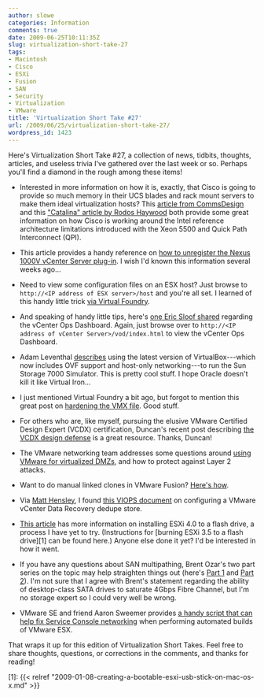 ```yaml
---
author: slowe
categories: Information
comments: true
date: 2009-06-25T10:11:35Z
slug: virtualization-short-take-27
tags:
- Macintosh
- Cisco
- ESXi
- Fusion
- SAN
- Security
- Virtualization
- VMware
title: 'Virtualization Short Take #27'
url: /2009/06/25/virtualization-short-take-27/
wordpress_id: 1423
---
```


Here's Virtualization Short Take #27, a collection of news, tidbits, thoughts, articles, and useless trivia I've gathered over the last week or so. Perhaps you'll find a diamond in the rough among these items!

* Interested in more information on how it is, exactly, that Cisco is going to provide so much memory in their UCS blades and rack mount servers to make them ideal virtualization hosts? This [article from CommsDesign](http://www.commsdesign.com/article/printableArticle.jhtml?articleID=217700103) and this ["Catalina" article by Rodos Haywood](http://rodos.haywood.org/2009/06/nehalem-memory-with-catalina.html) both provide some great information on how Cisco is working around the Intel reference architecture limitations introduced with the Xeon 5500 and Quick Path Interconnect (QPI).

* This article provides a handy reference on [how to unregister the Nexus 1000V vCenter Server plug-in](http://malaysiavm.com/blog/how-to-remove-cisco-nexus-1000v-plugin/). I wish I'd known this information several weeks ago...

* Need to view some configuration files on an ESX host? Just browse to `http://<IP address of ESX server>/host` and you're all set. I learned of this handy little trick [via Virtual Foundry](http://virtualfoundry.blogspot.com/2009/06/another-http-file-trick.html).

* And speaking of handy little tips, here's [one Eric Sloof shared](http://www.ntpro.nl/blog/archives/1153-VMware-vCenter-Operational-Dashboard.html) regarding the vCenter Ops Dashboard. Again, just browse over to `http://<IP address of vCenter Server>/vod/index.html` to view the vCenter Ops Dashboard.

* Adam Leventhal [describes](http://blogs.sun.com/ahl/entry/ss_7000_simulator_update_plus) using the latest version of VirtualBox---which now includes OVF support and host-only networking---to run the Sun Storage 7000 Simulator. This is pretty cool stuff. I hope Oracle doesn't kill it like Virtual Iron...

* I just mentioned Virtual Foundry a bit ago, but forgot to mention this great post on [hardening the VMX file](http://virtualfoundry.blogspot.com/2009/04/hardening-vmx-file.html). Good stuff.

* For others who are, like myself, pursuing the elusive VMware Certified Design Expert (VCDX) certification, Duncan's recent post describing [the VCDX design defense](http://www.yellow-bricks.com/2009/06/16/vcdx-defense-the-blog-article/) is a great resource. Thanks, Duncan!

* The VMware networking team addresses some questions around [using VMware for virtualized DMZs](http://blogs.vmware.com/networking/2009/06/lets-talk-security-dmzs-vlans-and-l2-attacks.html), and how to protect against Layer 2 attacks.

* Want to do manual linked clones in VMware Fusion? [Here's how](http://communities.vmware.com/docs/DOC-5611).

* Via [Matt Hensley](http://matthensley.wordpress.com/2009/06/22/best-practices-for-vmware-data-recovery-vdr/), I found [this VIOPS document](http://viops.vmware.com/home/docs/DOC-1551) on configuring a VMware vCenter Data Recovery dedupe store.

* [This article](http://solori.wordpress.com/2009/05/22/preview-install-esxi-4-0-to-flash/) has more information on installing ESXi 4.0 to a flash drive, a process I have yet to try. (Instructions for [burning ESXi 3.5 to a flash drive][1] can be found here.) Anyone else done it yet? I'd be interested in how it went.

* If you have any questions about SAN multipathing, Brent Ozar's two part series on the topic may help straighten things out (here's [Part 1](http://www.brentozar.com/archive/2009/05/san-multipathing-part-1-what-are-paths/) and [Part 2](http://www.brentozar.com/archive/2009/05/san-multipathing-part-2-what-multipathing-does/)). I'm not sure that I agree with Brent's statement regarding the ability of desktop-class SATA drives to saturate 4Gbps Fibre Channel, but I'm no storage expert so I could very well be wrong.

* VMware SE and friend Aaron Sweemer provides [a handy script that can help fix Service Console networking](http://www.virtualinsanity.com/index.php/2009/05/27/scripted-esx-installation-reconfiguring-cos-networking-with-kickstart/) when performing automated builds of VMware ESX.

That wraps it up for this edition of Virtualization Short Takes. Feel free to share thoughts, questions, or corrections in the comments, and thanks for reading!

[1]: {{< relref "2009-01-08-creating-a-bootable-esxi-usb-stick-on-mac-os-x.md" >}}
